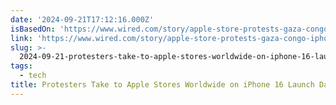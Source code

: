 ```yaml
---
date: '2024-09-21T17:12:16.000Z'
isBasedOn: 'https://www.wired.com/story/apple-store-protests-gaza-congo-iphone-16-launch/'
link: 'https://www.wired.com/story/apple-store-protests-gaza-congo-iphone-16-launch/'
slug: >-
  2024-09-21-protesters-take-to-apple-stores-worldwide-on-iphone-16-launch-day-or-wired
tags:
  - tech
title: Protesters Take to Apple Stores Worldwide on iPhone 16 Launch Day | WIRED
---
```

 
